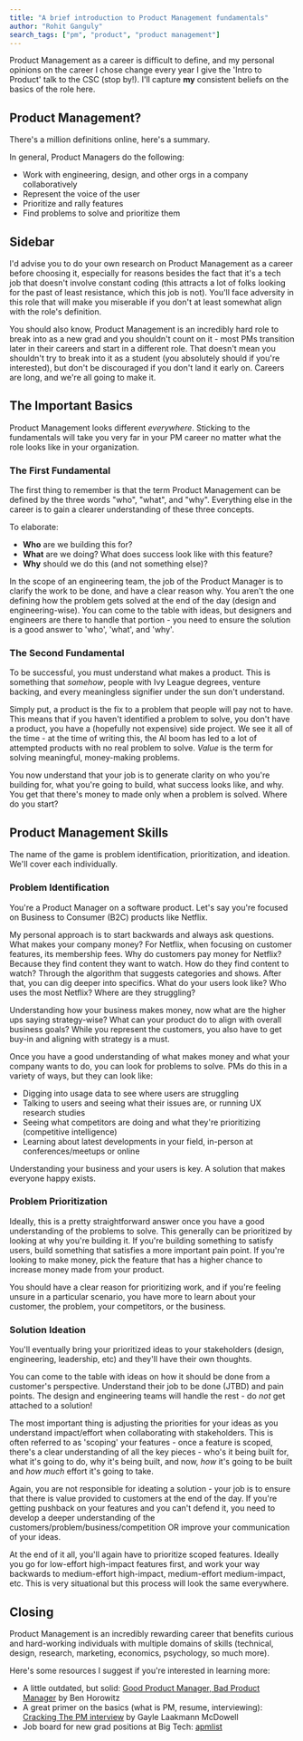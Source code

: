 ```yaml
---
title: "A brief introduction to Product Management fundamentals"
author: "Rohit Ganguly"
search_tags: ["pm", "product", "product management"]
---
```


Product Management as a career is difficult to define, and my personal opinions on the career I chose change every year I give the 'Intro to Product' talk to the CSC (stop by!). I'll capture **my** consistent beliefs on the basics of the role here.

## Product Management?

There's a million definitions online, here's a summary.

In general, Product Managers do the following:
- Work with engineering, design, and other orgs in a company collaboratively
- Represent the voice of the user
- Prioritize and rally features
- Find problems to solve and prioritize them

## Sidebar

I'd advise you to do your own research on Product Management as a career before choosing it, especially for reasons besides the fact that it's a tech job that doesn't involve constant coding (this attracts a lot of folks looking for the past of least resistance, which this job is not). You'll face adversity in this role that will make you miserable if you don't at least somewhat align with the role's definition.

You should also know, Product Management is an incredibly hard role to break into as a new grad and you shouldn't count on it - most PMs transition later in their careers and start in a different role. That doesn't mean you shouldn't try to break into it as a student (you absolutely should if you're interested), but don't be discouraged if you don't land it early on. Careers are long, and we're all going to make it.

## The Important Basics

Product Management looks different *everywhere*. Sticking to the fundamentals will take you very far in your PM career no matter what the role looks like in your organization.

### The First Fundamental

The first thing to remember is that the term Product Management can be defined by the three words "who", "what", and "why". Everything else in the career is to gain a clearer understanding of these three concepts.

To elaborate:

- **Who** are we building this for?
- **What** are we doing? What does success look like with this feature?
- **Why** should we do this (and not something else)?

In the scope of an engineering team, the job of the Product Manager is to clarify the work to be done, and have a clear reason why. You aren't the one defining how the problem gets solved at the end of the day (design and engineering-wise). You can come to the table with ideas, but designers and engineers are there to handle that portion - you need to ensure the solution is a good answer to 'who', 'what', and 'why'.

### The Second Fundamental

To be successful, you must understand what makes a product. This is something that *somehow*, people with Ivy League degrees, venture backing, and every meaningless signifier under the sun don't understand.

Simply put, a product is the fix to a problem that people will pay not to have. This means that if you haven't identified a problem to solve, you don't have a product, you have a (hopefully not expensive) side project. We see it all of the time - at the time of writing this, the AI boom has led to a lot of attempted products with no real problem to solve. *Value* is the term for solving meaningful, money-making problems.

You now understand that your job is to generate clarity on who you're building for, what you're going to build, what success looks like, and why. You get that there's money to made only when a problem is solved. Where do you start?

## Product Management Skills

The name of the game is problem identification, prioritization, and ideation. We'll cover each individually.

### Problem Identification

You're a Product Manager on a software product. Let's say you're focused on Business to Consumer (B2C) products like Netflix.

My personal approach is to start backwards and always ask questions. What makes your company money? For Netflix, when focusing on customer features, its membership fees. Why do customers pay money for Netflix? Because they find content they want to watch. How do they find content to watch? Through the algorithm that suggests categories and shows. After that, you can dig deeper into specifics. What do your users look like? Who uses the most Netflix? Where are they struggling?

Understanding how your business makes money, now what are the higher ups saying strategy-wise? What can your product do to align with overall business goals? While you represent the customers, you also have to get buy-in and aligning with strategy is a must.

Once you have a good understanding of what makes money and what your company wants to do, you can look for problems to solve. PMs do this in a variety of ways, but they can look like:

- Digging into usage data to see where users are struggling
- Talking to users and seeing what their issues are, or running UX research studies
- Seeing what competitors are doing and what they're prioritizing (competitive intelligence)
- Learning about latest developments in your field, in-person at conferences/meetups or online

Understanding your business and your users is key. A solution that makes everyone happy exists.

### Problem Prioritization

Ideally, this is a pretty straightforward answer once you have a good understanding of the problems to solve. This generally can be prioritized by looking at why you're building it. If you're building something to satisfy users, build something that satisfies a more important pain point. If you're looking to make money, pick the feature that has a higher chance to increase money made from your product.

You should have a clear reason for prioritizing work, and if you're feeling unsure in a particular scenario, you have more to learn about your customer, the problem, your competitors, or the business.

### Solution Ideation

You'll eventually bring your prioritized ideas to your stakeholders (design, engineering, leadership, etc) and they'll have their own thoughts.

You can come to the table with ideas on how it should be done from a customer's perspective. Understand their job to be done (JTBD) and pain points. The design and engineering teams will handle the rest - do *not* get attached to a solution!

The most important thing is adjusting the priorities for your ideas as you understand impact/effort when collaborating with stakeholders. This is often referred to as 'scoping' your features - once a feature is scoped, there's a clear understanding of all the key pieces - who's it being built for, what it's going to do, why it's being built, and now, *how* it's going to be built and *how much* effort it's going to take.

Again, you are not responsible for ideating a solution - your job is to ensure that there is value provided to customers at the end of the day. If you're getting pushback on your features and you can't defend it, you need to develop a deeper understanding of the customers/problem/business/competition OR improve your communication of your ideas.

At the end of it all, you'll again have to prioritize scoped features. Ideally you go for low-effort high-impact features first, and work your way backwards to medium-effort high-impact, medium-effort medium-impact, etc. This is very situational but this process will look the same everywhere.

## Closing

Product Management is an incredibly rewarding career that benefits curious and hard-working individuals with multiple domains of skills (technical, design, research, marketing, economics, psychology, so much more).

Here's some resources I suggest if you're interested in learning more:

- A little outdated, but solid: [Good Product Manager, Bad Product Manager](https://a16z.com/good-product-manager-bad-product-manager/) by Ben Horowitz
- A great primer on the basics (what is PM, resume, interviewing): [Cracking The PM interview](https://www.crackingthepminterview.com/) by Gayle Laakmann McDowell
- Job board for new grad positions at Big Tech: [apmlist](https://apmlist.com)
